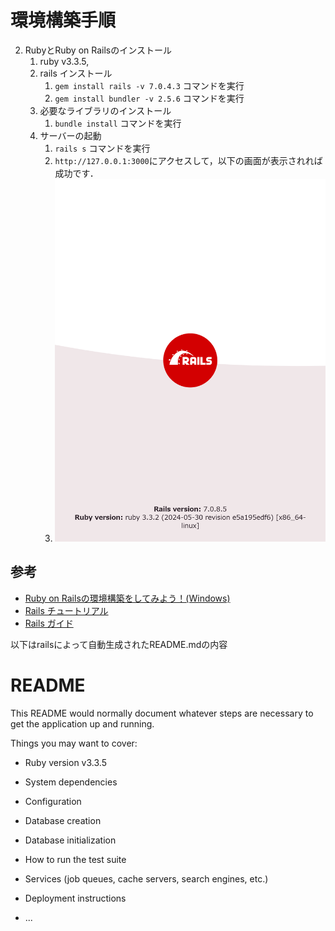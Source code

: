 # 環境構築手順
2. RubyとRuby on Railsのインストール
   1. ruby v3.3.5, 
   2. rails インストール
      1. `gem install rails -v 7.0.4.3` コマンドを実行
      2. `gem install bundler -v 2.5.6` コマンドを実行
   3. 必要なライブラリのインストール
      1. `bundle install` コマンドを実行
   4. サーバーの起動
      1. `rails s` コマンドを実行
      2. `http://127.0.0.1:3000`にアクセスして，以下の画面が表示されれば成功です．
      3. ![alt text](image.png)

## 参考
- [Ruby on Railsの環境構築をしてみよう！(Windows)](https://prog-8.com/docs/rails-env-win)
- [Rails チュートリアル](https://railstutorial.jp/chapters/beginning?version=7.0#sec-installing_rails)
- [Rails ガイド](https://railsguides.jp/api_app.html)

以下はrailsによって自動生成されたREADME.mdの内容
# README

This README would normally document whatever steps are necessary to get the
application up and running.

Things you may want to cover:

* Ruby version
v3.3.5
* System dependencies

* Configuration

* Database creation

* Database initialization

* How to run the test suite

* Services (job queues, cache servers, search engines, etc.)

* Deployment instructions

* ...
